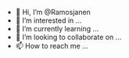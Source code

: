 - 👋 Hi, I’m @Ramosjanen
- 👀 I’m interested in ...
- 🌱 I’m currently learning ...
- 💞️ I’m looking to collaborate on ...
- 📫 How to reach me ...

<!---
Ramosjanen/Ramosjanen is a ✨ special ✨ repository because its `README.md` (this file) appears on your GitHub profile.
You can click the Preview link to take a look at your changes.
--->
